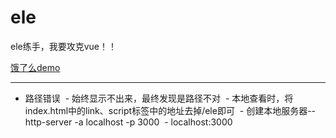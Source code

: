 # ele
ele练手，我要攻克vue！！

[饿了么demo](https://uchiha-fy.github.io/ele/#/)
***
* 路径错误
  - 始终显示不出来，最终发现是路径不对
  - 本地查看时，将index.html中的link、script标签中的地址去掉/ele即可
  - 创建本地服务器--http-server -a localhost -p 3000
  - localhost:3000
